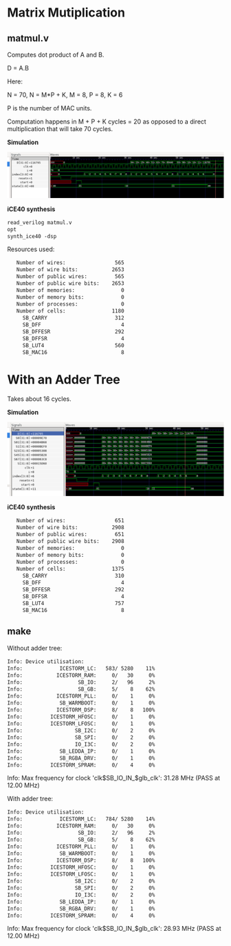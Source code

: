# Matrix Mutiplication


## matmul.v

Computes dot product of A and B.

D = A.B

Here:

N = 70, N = M*P + K, M = 8, P = 8, K = 6

P is the number of MAC units.

Computation happens in M + P + K cycles = 20 as opposed to a direct multiplication that will take 70 cycles.


**Simulation**

![test1](test1.png)

**iCE40 synthesis**

```
read_verilog matmul.v
opt
synth_ice40 -dsp
```

Resources used:

```
   Number of wires:                565
   Number of wire bits:           2653
   Number of public wires:         565
   Number of public wire bits:    2653
   Number of memories:               0
   Number of memory bits:            0
   Number of processes:              0
   Number of cells:               1180
     SB_CARRY                      312
     SB_DFF                          4
     SB_DFFESR                     292
     SB_DFFSR                        4
     SB_LUT4                       560
     SB_MAC16                        8
```

# With an Adder Tree 

Takes about 16 cycles.

**Simulation**

![test 2](test2.png)

**iCE40 synthesis**


```
   Number of wires:                651
   Number of wire bits:           2908
   Number of public wires:         651
   Number of public wire bits:    2908
   Number of memories:               0
   Number of memory bits:            0
   Number of processes:              0
   Number of cells:               1375
     SB_CARRY                      310
     SB_DFF                          4
     SB_DFFESR                     292
     SB_DFFSR                        4
     SB_LUT4                       757
     SB_MAC16                        8
```


## make 

Without adder tree:

```
Info: Device utilisation:
Info: 	         ICESTORM_LC:   583/ 5280    11%
Info: 	        ICESTORM_RAM:     0/   30     0%
Info: 	               SB_IO:     2/   96     2%
Info: 	               SB_GB:     5/    8    62%
Info: 	        ICESTORM_PLL:     0/    1     0%
Info: 	         SB_WARMBOOT:     0/    1     0%
Info: 	        ICESTORM_DSP:     8/    8   100%
Info: 	      ICESTORM_HFOSC:     0/    1     0%
Info: 	      ICESTORM_LFOSC:     0/    1     0%
Info: 	              SB_I2C:     0/    2     0%
Info: 	              SB_SPI:     0/    2     0%
Info: 	              IO_I3C:     0/    2     0%
Info: 	         SB_LEDDA_IP:     0/    1     0%
Info: 	         SB_RGBA_DRV:     0/    1     0%
Info: 	      ICESTORM_SPRAM:     0/    4     0%
```

Info: Max frequency for clock 'clk$SB_IO_IN_$glb_clk': 31.28 MHz (PASS at 12.00 MHz)


With adder tree:

```
Info: Device utilisation:
Info: 	         ICESTORM_LC:   784/ 5280    14%
Info: 	        ICESTORM_RAM:     0/   30     0%
Info: 	               SB_IO:     2/   96     2%
Info: 	               SB_GB:     5/    8    62%
Info: 	        ICESTORM_PLL:     0/    1     0%
Info: 	         SB_WARMBOOT:     0/    1     0%
Info: 	        ICESTORM_DSP:     8/    8   100%
Info: 	      ICESTORM_HFOSC:     0/    1     0%
Info: 	      ICESTORM_LFOSC:     0/    1     0%
Info: 	              SB_I2C:     0/    2     0%
Info: 	              SB_SPI:     0/    2     0%
Info: 	              IO_I3C:     0/    2     0%
Info: 	         SB_LEDDA_IP:     0/    1     0%
Info: 	         SB_RGBA_DRV:     0/    1     0%
Info: 	      ICESTORM_SPRAM:     0/    4     0%
```
Info: Max frequency for clock 'clk$SB_IO_IN_$glb_clk': 28.93 MHz (PASS at 12.00 MHz)

